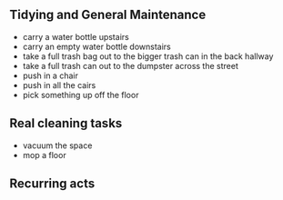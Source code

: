 ## Tidying and General Maintenance
- carry a water bottle upstairs
- carry an empty water bottle downstairs
- take a full trash bag out to the bigger trash can in the back hallway
- take a full trash can out to the dumpster across the street
- push in a chair
- push in all the cairs
- pick something up off the floor


## Real cleaning tasks
- vacuum the space
- mop a floor


## Recurring acts
